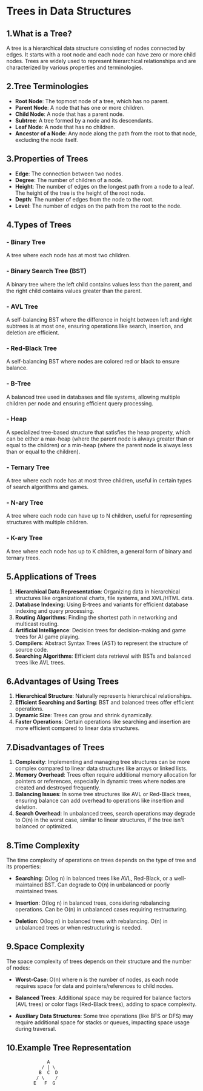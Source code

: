# Trees in Data Structures

## 1.What is a Tree?

A tree is a hierarchical data structure consisting of nodes connected by edges. It starts with a root node and each node can have zero or more child nodes. Trees are widely used to represent hierarchical relationships and are characterized by various properties and terminologies.

## 2.Tree Terminologies

- **Root Node**: The topmost node of a tree, which has no parent.
- **Parent Node**: A node that has one or more children.
- **Child Node**: A node that has a parent node.
- **Subtree**: A tree formed by a node and its descendants.
- **Leaf Node**: A node that has no children.
- **Ancestor of a Node**: Any node along the path from the root to that node, excluding the node itself.

## 3.Properties of Trees

- **Edge**: The connection between two nodes.
- **Degree**: The number of children of a node.
- **Height**: The number of edges on the longest path from a node to a leaf. The height of the tree is the height of the root node.
- **Depth**: The number of edges from the node to the root.
- **Level**: The number of edges on the path from the root to the node.

## 4.Types of Trees

### - Binary Tree

A tree where each node has at most two children.

### - Binary Search Tree (BST)

A binary tree where the left child contains values less than the parent, and the right child contains values greater than the parent.

### - AVL Tree

A self-balancing BST where the difference in height between left and right subtrees is at most one, ensuring operations like search, insertion, and deletion are efficient.

### - Red-Black Tree

A self-balancing BST where nodes are colored red or black to ensure balance.

### - B-Tree

A balanced tree used in databases and file systems, allowing multiple children per node and ensuring efficient query processing.

### - Heap

A specialized tree-based structure that satisfies the heap property, which can be either a max-heap (where the parent node is always greater than or equal to the children) or a min-heap (where the parent node is always less than or equal to the children).

### - Ternary Tree

A tree where each node has at most three children, useful in certain types of search algorithms and games.

### - N-ary Tree

A tree where each node can have up to N children, useful for representing structures with multiple children.

### - K-ary Tree

A tree where each node has up to K children, a general form of binary and ternary trees.

## 5.Applications of Trees

1. **Hierarchical Data Representation**: Organizing data in hierarchical structures like organizational charts, file systems, and XML/HTML data.
2. **Database Indexing**: Using B-trees and variants for efficient database indexing and query processing.
3. **Routing Algorithms**: Finding the shortest path in networking and multicast routing.
4. **Artificial Intelligence**: Decision trees for decision-making and game trees for AI game playing.
5. **Compilers**: Abstract Syntax Trees (AST) to represent the structure of source code.
6. **Searching Algorithms**: Efficient data retrieval with BSTs and balanced trees like AVL trees.

## 6.Advantages of Using Trees

1. **Hierarchical Structure**: Naturally represents hierarchical relationships.
2. **Efficient Searching and Sorting**: BST and balanced trees offer efficient operations.
3. **Dynamic Size**: Trees can grow and shrink dynamically.
4. **Faster Operations**: Certain operations like searching and insertion are more efficient compared to linear data structures.

## 7.Disadvantages of Trees

1. **Complexity**: Implementing and managing tree structures can be more complex compared to linear data structures like arrays or linked lists.
2. **Memory Overhead**: Trees often require additional memory allocation for pointers or references, especially in dynamic trees where nodes are created and destroyed frequently.
3. **Balancing Issues**: In some tree structures like AVL or Red-Black trees, ensuring balance can add overhead to operations like insertion and deletion.
4. **Search Overhead**: In unbalanced trees, search operations may degrade to O(n) in the worst case, similar to linear structures, if the tree isn't balanced or optimized.

## 8.Time Complexity

The time complexity of operations on trees depends on the type of tree and its properties:

- **Searching**: O(log n) in balanced trees like AVL, Red-Black, or a well-maintained BST. Can degrade to O(n) in unbalanced or poorly maintained trees.
- **Insertion**: O(log n) in balanced trees, considering rebalancing operations. Can be O(n) in unbalanced cases requiring restructuring.

- **Deletion**: O(log n) in balanced trees with rebalancing. O(n) in unbalanced trees or when restructuring is needed.

## 9.Space Complexity

The space complexity of trees depends on their structure and the number of nodes:

- **Worst-Case**: O(n) where n is the number of nodes, as each node requires space for data and pointers/references to child nodes.

- **Balanced Trees**: Additional space may be required for balance factors (AVL trees) or color flags (Red-Black trees), adding to space complexity.

- **Auxiliary Data Structures**: Some tree operations (like BFS or DFS) may require additional space for stacks or queues, impacting space usage during traversal.

## 10.Example Tree Representation

                   A
                 / | \
                B  C  D
               / \    /
              E   F  G
